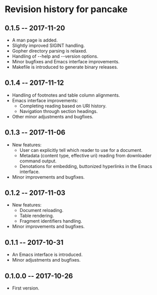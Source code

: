 # Revision history for pancake

## 0.1.5 -- 2017-11-20

* A man page is added.
* Slightly improved SIGINT handling.
* Gopher directory parsing is relaxed.
* Handling of --help and --version options.
* Minor bugfixes and Emacs interface improvements.
* Makefile is introduced to generate binary releases.


## 0.1.4 -- 2017-11-12

* Handling of footnotes and table column alignments.
* Emacs interface improvements:
  * Completing reading based on URI history.
  * Navigation through section headings.
* Other minor adjustments and bugfixes.


## 0.1.3 -- 2017-11-06

* New features:
  * User can explicitly tell which reader to use for a document.
  * Metadata (content type, effective uri) reading from downloader
    command output.
  * Denotations for embedding, buttonized hyperlinks in the Emacs
    interface.
* Minor improvements and bugfixes.


## 0.1.2 -- 2017-11-03

* New features:
  * Document reloading.
  * Table rendering.
  * Fragment identifiers handling.
* Minor improvements and bugfixes.


## 0.1.1 -- 2017-10-31

* An Emacs interface is introduced.
* Minor adjustments and bugfixes.


## 0.1.0.0 -- 2017-10-26

* First version.
